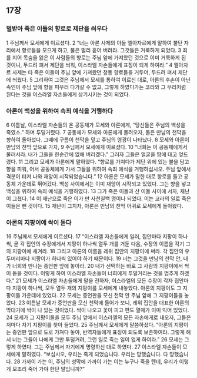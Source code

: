## 17장
### 벌받아 죽은 이들의 향로로 제단을 씌우다
1 주님께서 모세에게 이르셨다.
2 “너는 아론 사제의 아들 엘아자르에게 말하여 불탄 자리에서 향로들을 모으게 하고, 불은 멀리 흩어 버려라. 그것들은 거룩하게 되었다.
3 죄를 지어 목숨을 잃은 이 사람들의 향로는 주님 앞에 가져왔던 것으로 이미 거룩하게 된 것이니, 두드려 펴서 제단을 씌워, 이스라엘 자손들에게 표징이 되게 하여라.”
4 엘아자르 사제는 타 죽은 이들이 주님 앞에 가져왔던 청동 향로들을 거두어, 두드려 펴서 제단에 씌웠다.
5 그리하여 그것은 주님께서 모세를 통하여 이르신 대로, 아론의 후손이 아닌 속인이 주님 앞에 향을 피우러 다가갈 수 없고, 그렇게 하였다가는 코라와 그 무리처럼 된다는 것을 이스라엘 자손들에게 상기시키는 것이 되었다.
### 아론이 백성을 위하여 속죄 예식을 거행하다
6 이튿날, 이스라엘 자손들의 온 공동체가 모세와 아론에게, “당신들은 주님의 백성을 죽였소.” 하며 투덜거렸다.
7 공동체가 모세와 아론에게 몰려오자, 둘은 만남의 천막을 향하여 돌아섰다. 그때에 구름이 천막을 덮고 주님의 영광이 나타났다.
8 모세와 아론이 만남의 천막 앞으로 가자,
9 주님께서 모세에게 이르셨다.
10 “너희는 이 공동체에게서 물러서라. 내가 그들을 한순간에 없애 버리겠다.” 그러자 그들은 얼굴을 땅에 대고 엎드렸다.
11 그리고 모세가 아론에게 말하였다. “향로를 가져다가 제단 위에 있는 불을 담고 향을 피워, 어서 공동체에게 가서 그들을 위하여 속죄 예식을 거행하십시오. 주님 앞에서 격분이 터져 나와 재앙이 시작되었습니다.”
12 아론은 모세가 말한 대로 향로를 들고 공동체 가운데로 뛰어갔다. 백성 사이에서는 이미 재앙이 시작되고 있었다. 그는 향을 넣고 백성을 위하여 속죄 예식을 거행하였다.
13 그가 죽은 이들과 산 이들 사이에 서자, 재난이 그쳤다.
14 이 재난으로 죽은 이가 만 사천칠백 명이나 되었다. 이는 코라의 일로 죽은 이들은 뺀 것이다.
15 재난이 그치자, 아론은 만남의 천막 어귀로 모세에게 돌아왔다.
### 아론의 지팡이에 싹이 돋다
16 주님께서 모세에게 이르셨다.
17 “이스라엘 자손들에게 일러, 집안마다 지팡이 하나씩, 곧 각 집안의 수장에게서 지팡이 하나씩 열두 개를 거둔 다음, 수장의 이름을 각기 그의 지팡이에 새겨라.
18 그리고 아론의 이름을 레위 집안의 지팡이에 써라. 각 집안의 우두머리마다 지팡이가 하나씩 있어야 하기 때문이다.
19 너는 그것을 만남의 천막 안, 내가 너희와 만나는 증언판 앞에 놓아라.
20 내가 선택하는 바로 그 사람의 지팡이에서 싹이 돋을 것이다. 이렇게 하여 이스라엘 자손들이 너희에게 투덜거리는 것을 멈추게 하겠다.”
21 모세가 이스라엘 자손들에게 말을 전하자, 이스라엘의 모든 수장이 각자 집안마다 지팡이 하나씩, 모두 열두 개의 지팡이를 모세에게 내놓았다. 아론의 지팡이도 그 지팡이들 가운데에 있었다.
22 모세는 증언판을 모신 천막 안 주님 앞에 그 지팡이들을 놓았다.
23 이튿날 모세가 증언판을 모신 천막에 들어가 보니, 레위 집안을 대표한 아론의 막대기에 싹이 나 있는 것이었다. 싹이 나오고 꽃이 피고 편도 열매가 이미 익어 있었다.
24 모세가 그 지팡이들을 모두 주님 앞에서 이스라엘의 모든 자손에게로 내오자, 그들은 저마다 자기 지팡이를 찾아 들었다.
25 주님께서 모세에게 말씀하셨다. “아론의 지팡이는 증언판 앞으로 도로 가져다 놓아, 반역자들에게 표징이 되도록 보존하여라. 그렇게 해서 너는 그들이 나에게 그만 투덜거려, 그런 일로 죽는 일이 없게 하여라.”
26 모세는 그렇게 하였다. 그는 주님께서 자기에게 명령하신 대로 하였다.
27 이스라엘 자손들이 모세에게 말하였다. “보십시오, 우리는 죽게 되었습니다. 우리는 망했습니다. 다 망했습니다.
28 가까이 가는 이, 주님의 성막에 가까이 가는 이는 누구나 죽을 텐데, 우리가 이렇게 모조리 죽어 가야 한단 말입니까?”
